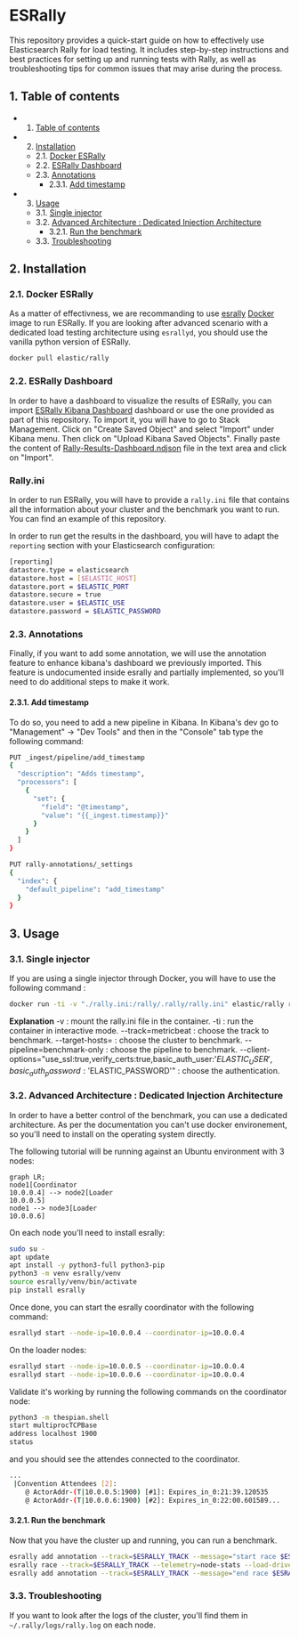 # ESRally

This repository provides a quick-start guide on how to effectively use Elasticsearch Rally for load testing. It includes step-by-step instructions and best practices for setting up and running tests with Rally, as well as troubleshooting tips for common issues that may arise during the process.

##  1. <a name='Tableofcontents'></a>Table of contents

<!-- vscode-markdown-toc -->
* 1. [Table of contents](#Tableofcontents)
* 2. [Installation](#Installation)
	* 2.1. [Docker ESRally](#DockerESRally)
	* 2.2. [ESRally Dashboard](#ESRallyDashboard)
	* 2.3. [Annotations](#Annotations)
		* 2.3.1. [Add timestamp](#Addtimestamp)
* 3. [Usage](#Usage)
	* 3.1. [Single injector](#Singleinjector)
	* 3.2. [Advanced Architecture : Dedicated Injection Architecture](#AdvancedArchitecture:DedicatedInjectionArchitecture)
		* 3.2.1. [Run the benchmark](#Runthebenchmark)
	* 3.3. [Troubleshooting](#Troubleshooting)

<!-- vscode-markdown-toc-config
	numbering=true
	autoSave=true
	/vscode-markdown-toc-config -->
<!-- /vscode-markdown-toc -->

##  2. <a name='Installation'></a>Installation

###  2.1. <a name='DockerESRally'></a>Docker ESRally

As a matter of effectivness, we are recommanding to use [esrally](https://hub.docker.com/r/elastic/rally) [Docker](https://www.docker.com/) image to run ESRally. If you are looking after advanced scenario with a dedicated load testing architecture using `esrallyd`, you should use the vanilla python version of ESRally.

```bash
docker pull elastic/rally
```

###  2.2. <a name='ESRallyDashboard'></a>ESRally Dashboard

In order to have a dashboard to visualize the results of ESRally, you can import [ESRally Kibana Dashboard](https://github.com/Abmun/rally-apm-search/blob/master/Rally-Results-Dashboard.ndjson) dashboard or use the one provided as part of this repository.
To import it, you will have to go to Stack Management. Click on "Create Saved Object" and select "Import" under Kibana menu. Then click on "Upload Kibana Saved Objects". Finally paste the content of [Rally-Results-Dashboard.ndjson](https://github.com/Abmun/rally-apm-search/blob/master/Rally-Results-Dashboard.ndjson) file in the text area and click on "Import".

### Rally.ini

In order to run ESRally, you will have to provide a `rally.ini` file that contains all the information about your cluster and the benchmark you want to run. You can find an example of this repository.

In order to run get the results in the dashboard, you will have to adapt the `reporting` section with your Elasticsearch configuration:

```bash
[reporting]
datastore.type = elasticsearch
datastore.host = [$ELASTIC_HOST]
datastore.port = $ELASTIC_PORT
datastore.secure = true
datastore.user = $ELASTIC_USE
datastore.password = $ELASTIC_PASSWORD
```


###  2.3. <a name='Annotations'></a>Annotations

Finally, if you want to add some annotation, we will use the annotation feature to enhance kibana's dashboard we previously imported.
This feature is undocumented inside esrally and partially implemented, so you'll need to do additional steps to make it work.

####  2.3.1. <a name='Addtimestamp'></a>Add timestamp

To do so, you need to add a new pipeline in Kibana. In Kibana's dev go to "Management" -> "Dev Tools" and then in the "Console" tab type the following command:

```bash
PUT _ingest/pipeline/add_timestamp
{
  "description": "Adds timestamp",
  "processors": [
    {
      "set": {
        "field": "@timestamp",
        "value": "{{_ingest.timestamp}}"
      }
    }
  ]
}
```


```bash
PUT rally-annotations/_settings
{
  "index": {
    "default_pipeline": "add_timestamp"
  }
}
```

##  3. <a name='Usage'></a>Usage

###  3.1. <a name='Singleinjector'></a>Single injector

If you are using a single injector through Docker, you will have to use the following command :

```bash
docker run -ti -v "./rally.ini:/rally/.rally/rally.ini" elastic/rally race --track=metricbeat --target-hosts=$ELASTIC_ENDPOINT --pipeline=benchmark-only --client-options="use_ssl:true,verify_certs:true,basic_auth_user:'$ELASTIC_USER',basic_auth_password:'$ELASTIC_PASSWORD'""
```

**Explanation**
-v : mount the rally.ini file in the container.
-ti : run the container in interactive mode.
--track=metricbeat : choose the track to benchmark.
--target-hosts= : choose the cluster to benchmark.
--pipeline=benchmark-only : choose the pipeline to benchmark.
--client-options="use_ssl:true,verify_certs:true,basic_auth_user:'$ELASTIC_USER',basic_auth_password:'$ELASTIC_PASSWORD'" : choose the authentication.


###  3.2. <a name='AdvancedArchitecture:DedicatedInjectionArchitecture'></a>Advanced Architecture : Dedicated Injection Architecture

In order to have a better control of the benchmark, you can use a dedicated architecture. As per the documentation you can't use docker environement, so you'll need to install on the operating system directly.

The following tutorial will be running against an Ubuntu environment with 3 nodes:

```mermaid
graph LR;
node1[Coordinator
10.0.0.4] --> node2[Loader
10.0.0.5]
node1 --> node3[Loader
10.0.0.6]
```

On each node you'll need to install esrally:

```bash
sudo su -
apt update
apt install -y python3-full python3-pip
python3 -m venv esrally/venv
source esrally/venv/bin/activate
pip install esrally
```

Once done, you can start the esrally coordinator with the following command:

```bash
esrallyd start --node-ip=10.0.0.4 --coordinator-ip=10.0.0.4
```

On the loader nodes:

```bash
esrallyd start --node-ip=10.0.0.5 --coordinator-ip=10.0.0.4
esrallyd start --node-ip=10.0.0.6 --coordinator-ip=10.0.0.4
```

Validate it's working by running the following commands on the coordinator node:

```bash
python3 -m thespian.shell
start multiprocTCPBase
address localhost 1900
status
```

and you should see the attendes connected to the coordinator.

```bash
...
 |Convention Attendees [2]:
    @ ActorAddr-(T|10.0.0.5:1900) [#1]: Expires_in_0:21:39.120535
    @ ActorAddr-(T|10.0.0.6:1900) [#2]: Expires_in_0:22:00.601589...
```

####  3.2.1. <a name='Runthebenchmark'></a>Run the benchmark

Now that you have the cluster up and running, you can run a benchmark.

```bash
esrally add annotation --track=$ESRALLY_TRACK --message="start race $ESRALLY_RACE" --race-timestamp=`date -u +"%Y%m%dT%H%M%SZ"`
esrally race --track=$ESRALLY_TRACK --telemetry=node-stats --load-driver-hosts=10.0.0.7,10.0.0.8 --target-hosts=$ESRALLY_ENDPOINT --pipeline=benchmark-only --client-options="use_ssl:true,verify_certs:true,basic_auth_user:'elastic',basic_auth_password:'$ESRALLY_PASSWORD'" --report-file="$ESRALLY_RACE.md" --user-tags="race:$ESRALLY_RACE"
esrally add annotation --track=$ESRALLY_TRACK --message="end race $ESRALLY_RACE" --race-timestamp=`date -u +"%Y%m%dT%H%M%SZ"`
```

###  3.3. <a name='Troubleshooting'></a>Troubleshooting

If you want to look after the logs of the cluster, you'll find them in `~/.rally/logs/rally.log` on each node.
